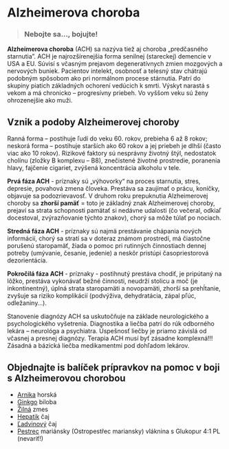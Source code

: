 Alzheimerova choroba
====================


> ### Nebojte sa..., bojujte!
> 
> 

**Alzheimerova choroba** (ACH) sa nazýva tiež aj choroba „predčasného
starnutia”. ACH je najrozšírenejšia forma senilnej (stareckej) demencie v USA a
EU. Súvisí s včasným prejavom degeneratívnych zmien mozgových a nervových
buniek. Pacientov intelekt, osobnosť a telesný stav chátrajú podobným spôsobom
ako pri normálnom procese stárnutia. Patrí do skupiny piatich základných
ochorení vedúcich k smrti. Výskyt narastá s vekom a má chronicko – progresívny
priebeh. Vo vyššom veku sú ženy ohrozenejšie ako muži.

Vznik a podoby Alzheimerovej choroby
------------------------------------

Ranná forma – postihuje ľudí do veku 60. rokov, prebieha 6 až 8 rokov; neskorá
forma – postihuje starších ako 60 rokov a jej priebeh je dlhší (často viac ako
10 rokov).   Rizikové faktory sú nesprávny životný štýl, nedostatok cholínu
(zložky B komplexu – B8), znečistené životné prostredie, poranenia hlavy,
fajčenie cigariet, zvýšená koncentrácia alkoholu v tele.

**Prvá fáza ACH** - príznaky sú „výhovorky“ na proces starnutia, stres,
depresie, povahová zmena človeka. Prestáva sa zaujímať o prácu, koníčky,
objavuje sa podozrievavosť. V druhom roku prepuknutia Alzheimerovej choroby sa
**zhorší pamäť** = toto je základný znak Alzheimerovej choroby, prejaví sa
strata schopnosti pamätať si nedávne udalosti (čo večeral, odkiaľ docestoval,
zvýrazňovanie týchto znakov), chorý sa môže túlať po nociach.

**Stredná fáza ACH** - príznaky sú najmä prestávanie chápania nových informácií,
chorý sa stratí sa v doteraz známom prostredí, má čiastočne porušenú staropamäť,
žiada o pomoc pri rutinných činnostiach dennej potreby (umývanie, česanie,
jedenie) a neskôr pristúpi časopriestorová dezorientácia.

**Pokročilá fáza ACH** - príznaky - postihnutý prestáva chodiť, je pripútaný na
lôžko, prestáva vykonávať bežné činnosti, neudrží stolicu a moč (je
inkontinentný), úplná strata staropamäti a novopamäti, zhorší sa prehĺtanie,
zvyšuje sa riziko komplikácií (podvýživa, dehydratácia, zápal pľúc,
odležaniny…).

Stanovenie diagnózy ACH sa uskutočňuje na základe neurologického a
psychologického vyšetrenia. Diagnostika a liečba patrí do rúk odborného lekára –
neurológa a psychiatra. Úspešnosť liečby je priamo závislá od včasnej a presnej
diagnózy. Terapia ACH musí byť zásadne komplexná!!! Zásadná a bázická liečba
medikamentmi pod dohľadom lekárov.

Objednajte is balíček prípravkov na pomoc v boji s Alzheimerovou chorobou
-------------------------------------------------------------------------

* [Arnika](/sip/tinktury-jednobylinkove/arnika) horská
* [Ginkgo](/sip/tinktury-jednobylinkove/ginkgo) biloba
* [Žilná](/sip/tinktury/zilna-zmes) zmes
* [Hepatik](/sip/caje/hepatik) čaj
* [Ľadvinový](/sip/caje/ladviny) čaj
* [Pestrec](/sip/caje/pestrec) mariánsky (Ostropestřec mariansky) vláknina s Glukopur 4:1 PL (nevariť!)
